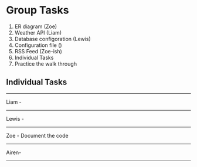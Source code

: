 
# Group Tasks

1. ER diagram (Zoe)
2. Weather API (Liam)
3. Database configoration (Lewis)
4. Configuration file ()
5. RSS Feed (Zoe-ish)
6. Individual Tasks
7. Practice the walk through

## Individual Tasks
*** 
Liam - 
*** 
Lewis - 
***
Zoe - Document the code
***
Airen- 
***



